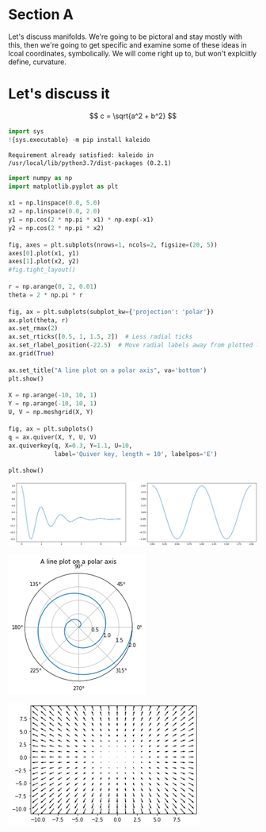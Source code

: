 # Section A

Let's discuss manifolds. We're going to be pictoral and stay mostly with this, then we're going to get specific and examine some of these ideas in lcoal coordinates, symbolically. We will come right up to, but won't explciitly define, curvature. 

# Let's discuss it

$$
c = \sqrt{a^2 + b^2}
$$




```python
import sys
!{sys.executable} -m pip install kaleido
```

    Requirement already satisfied: kaleido in /usr/local/lib/python3.7/dist-packages (0.2.1)



```python
import numpy as np
import matplotlib.pyplot as plt

x1 = np.linspace(0.0, 5.0)
x2 = np.linspace(0.0, 2.0)
y1 = np.cos(2 * np.pi * x1) * np.exp(-x1)
y2 = np.cos(2 * np.pi * x2)

fig, axes = plt.subplots(nrows=1, ncols=2, figsize=(20, 5))
axes[0].plot(x1, y1)
axes[1].plot(x2, y2)
#fig.tight_layout()

r = np.arange(0, 2, 0.01)
theta = 2 * np.pi * r

fig, ax = plt.subplots(subplot_kw={'projection': 'polar'})
ax.plot(theta, r)
ax.set_rmax(2)
ax.set_rticks([0.5, 1, 1.5, 2])  # Less radial ticks
ax.set_rlabel_position(-22.5)  # Move radial labels away from plotted line
ax.grid(True)

ax.set_title("A line plot on a polar axis", va='bottom')
plt.show()

X = np.arange(-10, 10, 1)
Y = np.arange(-10, 10, 1)
U, V = np.meshgrid(X, Y)

fig, ax = plt.subplots()
q = ax.quiver(X, Y, U, V)
ax.quiverkey(q, X=0.3, Y=1.1, U=10,
             label='Quiver key, length = 10', labelpos='E')

plt.show()
```


    
![png](../pics/shorter/shorter_2_0.png)
    



    
![png](../pics/shorter/shorter_2_1.png)
    



    
![png](../pics/shorter/shorter_2_2.png)
    

